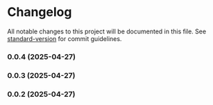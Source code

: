 # Changelog

All notable changes to this project will be documented in this file. See [standard-version](https://github.com/conventional-changelog/standard-version) for commit guidelines.

### 0.0.4 (2025-04-27)

### 0.0.3 (2025-04-27)

### 0.0.2 (2025-04-27)
